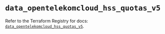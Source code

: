 # `data_opentelekomcloud_hss_quotas_v5`

Refer to the Terraform Registry for docs: [`data_opentelekomcloud_hss_quotas_v5`](https://registry.terraform.io/providers/opentelekomcloud/opentelekomcloud/1.36.26/docs/data-sources/hss_quotas_v5).
